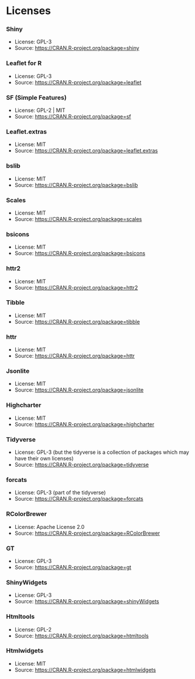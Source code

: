 # Licenses

### Shiny
- License: GPL-3
- Source: https://CRAN.R-project.org/package=shiny

### Leaflet for R
- License: GPL-3
- Source: https://CRAN.R-project.org/package=leaflet

### SF (Simple Features)
- License: GPL-2 | MIT
- Source: https://CRAN.R-project.org/package=sf

### Leaflet.extras
- License: MIT
- Source: https://CRAN.R-project.org/package=leaflet.extras

### bslib
- License: MIT
- Source: https://CRAN.R-project.org/package=bslib

### Scales
- License: MIT
- Source: https://CRAN.R-project.org/package=scales

### bsicons
- License: MIT
- Source: https://CRAN.R-project.org/package=bsicons

### httr2
- License: MIT
- Source: https://CRAN.R-project.org/package=httr2

### Tibble
- License: MIT
- Source: https://CRAN.R-project.org/package=tibble

### httr
- License: MIT
- Source: https://CRAN.R-project.org/package=httr

### Jsonlite
- License: MIT
- Source: https://CRAN.R-project.org/package=jsonlite

### Highcharter
- License: MIT
- Source: https://CRAN.R-project.org/package=highcharter

### Tidyverse
- License: GPL-3 (but the tidyverse is a collection of packages which may have their own licenses)
- Source: https://CRAN.R-project.org/package=tidyverse

### forcats
- License: GPL-3 (part of the tidyverse)
- Source: https://CRAN.R-project.org/package=forcats

### RColorBrewer
- License: Apache License 2.0
- Source: https://CRAN.R-project.org/package=RColorBrewer

### GT
- License: GPL-3
- Source: https://CRAN.R-project.org/package=gt

### ShinyWidgets
- License: GPL-3
- Source: https://CRAN.R-project.org/package=shinyWidgets

### Htmltools
- License: GPL-2
- Source: https://CRAN.R-project.org/package=htmltools

### Htmlwidgets
- License: MIT
- Source: https://CRAN.R-project.org/package=htmlwidgets

